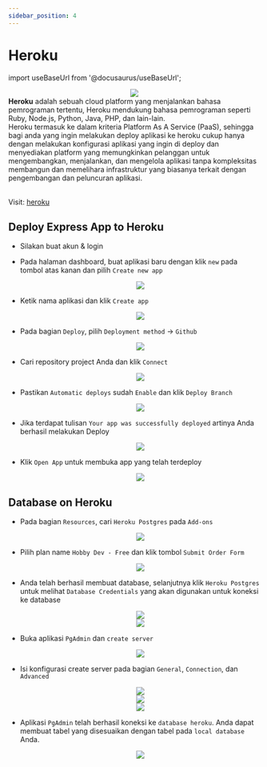 ```yaml
---
sidebar_position: 4
---
```


# Heroku

import useBaseUrl from '@docusaurus/useBaseUrl';

<center>
<img src="https://www3.assets.heroku.com/assets/logo-purple-08fb38cebb99e3aac5202df018eb337c5be74d5214768c90a8198c97420e4201.svg" style={{backgroundColor: 'white', padding: 10, borderRadius: 10, width: '50%'}} />
</center>

<div style={{marginTop: 50}}>
<b>Heroku</b> adalah sebuah cloud platform yang menjalankan bahasa pemrograman tertentu, Heroku mendukung bahasa pemrograman seperti Ruby, Node.js, Python, Java, PHP, dan lain-lain.
</div>

<div style={{marginTop: 10}}>
Heroku termasuk ke dalam kriteria Platform As A Service (PaaS), sehingga bagi anda yang ingin melakukan deploy aplikasi ke heroku cukup hanya dengan melakukan konfigurasi aplikasi yang ingin di deploy dan menyediakan platform yang memungkinkan pelanggan untuk mengembangkan, menjalankan, dan mengelola aplikasi tanpa kompleksitas membangun dan memelihara infrastruktur yang biasanya terkait dengan pengembangan dan peluncuran aplikasi.
</div>

<br />

Visit: [heroku](https://www.heroku.com)

## Deploy Express App to Heroku

- Silakan buat akun & login
- Pada halaman dashboard, buat aplikasi baru dengan klik `new` pada tombol atas kanan dan pilih `Create new app`
   <center>
      <img src={useBaseUrl('img/docs/heroku-2.png')} style={{ width: '60%'}} />
   </center>
- Ketik nama aplikasi dan klik `Create app`
   <center>
      <img src={useBaseUrl('img/docs/heroku-3.png')} style={{ width: '80%'}} />
   </center>

- Pada bagian `Deploy`, pilih `Deployment method` -> `Github`
   <center>
      <img src={useBaseUrl('img/docs/heroku-5.png')} style={{ width: '80%'}} />
   </center>
- Cari repository project Anda dan klik `Connect`
   <center>
      <img src={useBaseUrl('img/docs/heroku-6.png')} style={{ width: '80%'}} />
   </center>
- Pastikan `Automatic deploys` sudah `Enable` dan klik `Deploy Branch`
   <center>
      <img src={useBaseUrl('img/docs/heroku-7.png')} style={{ width: '80%'}} />
   </center>
- Jika terdapat tulisan `Your app was successfully deployed` artinya Anda berhasil melakukan Deploy
    <center>
      <img src={useBaseUrl('img/docs/heroku-8.png')} style={{ width: '80%'}} />
   </center>
- Klik `Open App` untuk membuka app yang telah terdeploy
   <center>
      <img src={useBaseUrl('img/docs/heroku-9.png')} style={{ width: '80%'}} />
   </center>

## Database on Heroku

- Pada bagian `Resources`, cari `Heroku Postgres` pada `Add-ons`
   <center>
      <img src={useBaseUrl('img/docs/heroku-db-1.png')} style={{ width: '80%'}} />
   </center>

- Pilih plan name `Hobby Dev - Free` dan klik tombol `Submit Order Form`
    <center>
      <img src={useBaseUrl('img/docs/heroku-db-2.png')} style={{ width: '80%'}} />
   </center>
- Anda telah berhasil membuat database, selanjutnya klik `Heroku Postgres` untuk melihat `Database Credentials` yang akan digunakan untuk koneksi ke database
   <center>
      <img src={useBaseUrl('img/docs/heroku-db-3.png')} style={{ width: '80%'}} />
   </center>
   <center>
      <img src={useBaseUrl('img/docs/heroku-db-4.png')} style={{ width: '80%'}} />
   </center>
- Buka aplikasi `PgAdmin` dan `create server`
   <center>
      <img src={useBaseUrl('img/docs/heroku-db-5.png')} style={{ width: '80%'}} />
   </center>
- Isi konfigurasi create server pada bagian `General`, `Connection`, dan `Advanced`
    <center>
      <img src={useBaseUrl('img/docs/heroku-db-6.png')} style={{ width: '60%'}} />
   </center>
    <center>
      <img src={useBaseUrl('img/docs/heroku-db-7.png')} style={{ width: '60%'}} />
   </center>
    <center>
      <img src={useBaseUrl('img/docs/heroku-db-8.png')} style={{ width: '60%'}} />
   </center>
- Aplikasi `PgAdmin` telah berhasil koneksi ke `database heroku`. Anda dapat membuat tabel yang disesuaikan dengan tabel pada `local database` Anda.
   <center>
      <img src={useBaseUrl('img/docs/heroku-db-9.png')} style={{ width: '40%'}} />
   </center>
